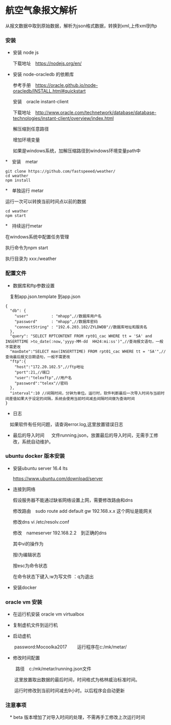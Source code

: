 # 航空气象报文解析

  从报文数据中取到原始数据，解析为json格式数据，转换到xml,上传xml到ftp

### 安装

* 安装 node js

  下载地址　https://nodejs.org/en/

* 安装 node-oracledb 的依赖库

    参考手册　https://oracle.github.io/node-oracledb/INSTALL.html#quickstart

  安装　oracle instant-client

    下载地址　http://www.oracle.com/technetwork/database/database-technologies/instant-client/overview/index.html
  
  解压缩到任意路径

  增加环境变量
    
    如果是windows系统，加解压缩路径到windows环境变量path中

*　安装　metar 

   ```
   git clone https://github.com/fastspeeed/weather/
   cd weather
   npm install
   ```

*　单独运行 metar

   运行一次可以转换当前时间点以前的数据
   ```
   cd weather
   npm start
   ```
   
*　持续运行metar

   在windows系统中配置任务管理　

   执行命令为npm start

   执行目录为 xxx:/weather


### 配置文件

* 数据库和ftp参数设置

　复制app.json.template 到app.json

```
{
  "db": {
    "user"          : "mhapp",//数据库用户名
    "password"      : "mhapp",//数据库密码
    "connectString" : "192.6.203.102/ZYLDWDB"//数据库地址和服务名
  },
  "query": "SELECT RPTCONTENT FROM rpt01_cac WHERE tt = 'SA' and INSERTTIME >to_date(:now,'yyyy-MM-dd  HH24:mi:ss')",//查询报文语句，一般不需更改
  "maxDate":"SELECT max(INSERTTIME) FROM rpt01_cac WHERE tt = 'SA'",//查询最后报文日期语句，一般不需更改
  "ftp":{
    "host":"172.20.102.5",//ftp地址
    "port":21,//端口
    "user":"telexftp",//用户名
    "password":"telex"//密码
  },
  "interval":10 //间隔时间，分钟为单位。运行时，软件判断最后一次导入时间与当前时间差值如果大于设定的间隔，系统会使用当前时间减去间隔时间做为查询时间
}
```

* 日志

　如果软件有任何问题，请查询error.log,这里放置错误日志
 
 * 最后的导入时间
　
   文件running.json，放置最后的导入时间，无需手工修改，系统自动维护。
　

 
 
 ### ubuntu docker 版本安装
* 安装ubuntu server 16.4 lts

   https://www.ubuntu.com/download/server

* 连接到网络

   假设服务器不能通过缺省网络设置上网，需要修改路由和dns

   修改路由　sudo route add default gw 192.168.x.x 这个网址是能网关

   修改dns vi /etc/resolv.conf 

   修改　nameserver 192.168.2.2　到正确的dns

   其中vi的操作为

   按i为编辑状态

   按esc为命令状态

   在命令状态下键入:w为写文件 ：q为退出


* 安装docker 


### oracle vm 安装

* 在运行机安装 oracle vm virtualbox

* 复制虚机文件到运行机

* 启动虚机 

　　password:Mocoolka2017
　　运行程序在c:/mk/metar/

* 修改时间配置

　　
   路径　c:/mk/metar/running.json文件

　　这里放置取出数据的最后时间，时间格式为格林威治标准时间。

　　运行时修改到当前时间减去9小时。以后程序会自动更新

### 注意事项

　* beta 版本增加了对导入时间的处理，不需再手工修改上次运行时间
